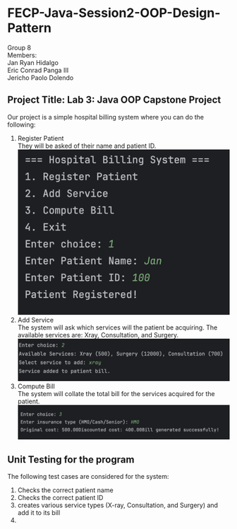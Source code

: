 # FECP-Java-Session2-OOP-Design-Pattern

Group 8 <br/>
Members: <br/>
Jan Ryan Hidalgo <br/>
Eric Conrad Panga III <br/>
Jericho Paolo Dolendo <br/>

## Project Title: Lab 3: Java OOP Capstone Project
Our project is a simple hospital billing system where you can do the following:

1. Register Patient <br/>
    They will be asked of their name and patient ID.
    ![registerPatient.png](registerPatient.png)
2. Add Service <br/>
    The system will ask which services will the patient be acquiring. The available services are: Xray, Consultation, and Surgery.
   ![addService.png](addService.png)
3. Compute Bill <br/>
    The system will collate the total bill for the services acquired for the patient.
    ![computeBill.png](computeBill.png)

## Unit Testing for the program
The following test cases are considered for the system: <br/>
1. Checks the correct patient name
2. Checks the correct patient ID
3. creates various service types (X-ray, Consultation, and Surgery) and add it to its bill
4. 
    